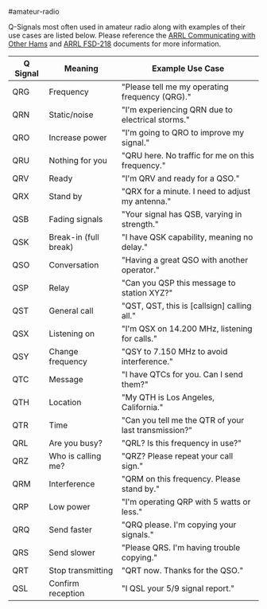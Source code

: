 #amateur-radio

Q-Signals most often used in amateur radio along with examples of their use cases are listed below. Please reference the [ARRL Communicating with Other Hams](https://www.arrl.org/files/file/Get%20on%20the%20Air/Comm%20w%20Other%20Hams-Q%20Signals.pdf)  and [ARRL FSD-218](https://www.arrl.org/files/file/Public%20Service/fsd218.pdf)  documents for more information.

| Q Signal | Meaning               | Example Use Case                                     |
| -------- | --------------------- | ---------------------------------------------------- |
| QRG      | Frequency             | "Please tell me my operating frequency (QRG)."       |
| QRN      | Static/noise          | "I'm experiencing QRN due to electrical storms."     |
| QRO      | Increase power        | "I'm going to QRO to improve my signal."             |
| QRU      | Nothing for you       | "QRU here. No traffic for me on this frequency."     |
| QRV      | Ready                 | "I'm QRV and ready for a QSO."                       |
| QRX      | Stand by              | "QRX for a minute. I need to adjust my antenna."     |
| QSB      | Fading signals        | "Your signal has QSB, varying in strength."          |
| QSK      | Break-in (full break) | "I have QSK capability, meaning no delay."           |
| QSO      | Conversation          | "Having a great QSO with another operator."          |
| QSP      | Relay                 | "Can you QSP this message to station XYZ?"           |
| QST      | General call          | "QST, QST, this is [callsign] calling all."          |
| QSX      | Listening on          | "I'm QSX on 14.200 MHz, listening for calls."        |
| QSY      | Change frequency      | "QSY to 7.150 MHz to avoid interference."            |
| QTC      | Message               | "I have QTCs for you. Can I send them?"              |
| QTH      | Location              | "My QTH is Los Angeles, California."                 |
| QTR      | Time                  | "Can you tell me the QTR of your last transmission?" |
| QRL      | Are you busy?         | "QRL? Is this frequency in use?"                     |
| QRZ      | Who is calling me?    | "QRZ? Please repeat your call sign."                 |
| QRM      | Interference          | "QRM on this frequency. Please stand by."            |
| QRP      | Low power             | "I'm operating QRP with 5 watts or less."            |
| QRQ      | Send faster           | "QRQ please. I'm copying your signals."              |
| QRS      | Send slower           | "Please QRS. I'm having trouble copying."            |
| QRT      | Stop transmitting     | "QRT now. Thanks for the QSO."                       |
| QSL      | Confirm reception     | "I QSL your 5/9 signal report."                      |

